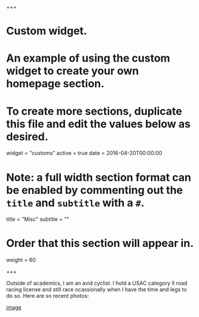 +++
# Custom widget.
# An example of using the custom widget to create your own homepage section.
# To create more sections, duplicate this file and edit the values below as desired.
widget = "customs"
active = true
date = 2016-04-20T00:00:00

# Note: a full width section format can be enabled by commenting out the `title` and `subtitle` with a `#`.
title = "Misc"
subtitle = ""

# Order that this section will appear in.
weight = 60

+++

Outside of academics, I am an avid cyclist. I hold a USAC category II road racing license and still race ocassionally when I have the time and legs to do so. Here are so recent photos:

[image]("img/gorge_roubaix.jpg")
